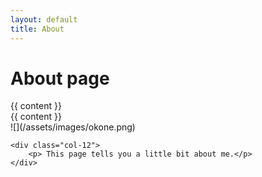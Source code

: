 ```yaml
---
layout: default
title: About
---
```

# About page

<section class="article-body">

<div class="container">
 <div class="row">
  <div class="col-sm-2">
  {{ content }}
  </div>
   <div class="col-sm-8">
  {{ content }}
  </div>
 </div>
</div>             

</section>


<div class="row">
    <div class="col-5">
![](/assets/images/okone.png)
    </div>

    <div class="col-12">
        <p> This page tells you a little bit about me.</p>
    </div>
</div>